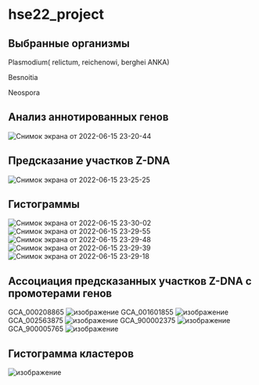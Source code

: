 # hse22_project

## Выбранные организмы
Plasmodium( relictum, reichenowi, berghei ANKA)

Besnoitia

Neospora

## Анализ аннотированных генов
![Снимок экрана от 2022-06-15 23-20-44](https://user-images.githubusercontent.com/93282657/173920281-c272c9b3-d940-46ba-8273-7bac85f0df9c.png)
## Предсказание участков Z-DNA
![Снимок экрана от 2022-06-15 23-25-25](https://user-images.githubusercontent.com/93282657/173920639-5722fb3b-f4be-401b-a404-4bcb7bb50f6b.png)



## Гистограммы 
![Снимок экрана от 2022-06-15 23-30-02](https://user-images.githubusercontent.com/93282657/173921409-46d95105-cc1c-46e6-848c-db296bb91320.png)
![Снимок экрана от 2022-06-15 23-29-55](https://user-images.githubusercontent.com/93282657/173921411-0e0e8165-6b73-48fe-ba49-fe602498b25f.png)
![Снимок экрана от 2022-06-15 23-29-48](https://user-images.githubusercontent.com/93282657/173921415-8f7ab3ff-cf9d-492a-87d8-108628d780d1.png)
![Снимок экрана от 2022-06-15 23-29-39](https://user-images.githubusercontent.com/93282657/173921418-70afafc3-2502-4829-b871-ef0a70ba5ca6.png)
![Снимок экрана от 2022-06-15 23-29-18](https://user-images.githubusercontent.com/93282657/173921425-c91400b0-1c5b-4441-8930-129bb083926b.png)


## Ассоциация предсказанных участков Z-DNA с промотерами генов  


GCA_000208865
![изображение](https://user-images.githubusercontent.com/93282657/173921885-a78cfcac-28a4-4d44-a2cc-8add8cc8f287.png)
GCA_001601855
![изображение](https://user-images.githubusercontent.com/93282657/173922602-70d9b30f-d830-4eaf-9e72-6f6036be5f1e.png)
GCA_002563875
![изображение](https://user-images.githubusercontent.com/93282657/173922783-0a924a8b-48f1-4634-9188-70ad9b610d99.png)
GCA_900002375
![изображение](https://user-images.githubusercontent.com/93282657/173922037-a6e8901c-5c0a-429d-8a5b-26241dbe96d8.png)
GCA_900005765
![изображение](https://user-images.githubusercontent.com/93282657/173921986-6d7f0a9a-5cea-4276-82ee-3bfc533a725a.png)


## Гистограмма кластеров
![изображение](https://user-images.githubusercontent.com/93282657/173922174-1459c700-26b3-4095-8e4e-2fbc6b74b01d.png)





